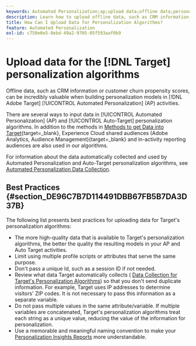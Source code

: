```yaml
---
keywords: Automated Personalization;ap;upload data;offline data;personalization algorithm;auto target;auto-target;best practices
description: Learn how to upload offline data, such as CRM information, when building personalization models in Adobe [!DNL Target] Automated Personalization (AP) activities.
title: How Can I Upload Data for Personalization Algorithms?
feature: Automated Personalization
exl-id: c750e0e5-8ebd-49a2-9705-05f593aaf0b9
---
```

# Upload data for the [!DNL Target] personalization algorithms

Offline data, such as CRM information or customer churn propensity scores, can be incredibly valuable when building personalization models in [!DNL Adobe Target] [!UICONTROL Automated Personalization] (AP) activities.

 There are several ways to input data in [!UICONTROL Automated Personalization] (AP) and [!UICONTROL Auto-Target] personalization algorithms. In addition to the methods in [Methods to get Data into Target](https://experienceleague.corp.adobe.com/docs/target-dev/developer/implementation/methods/methods-to-get-data-into-target.html){target=_blank}, Experience Cloud shared audiences (Adobe Analytics, Audience Management){target=_blank} and in-activity reporting audiences are also used in our algorithms.

For information about the data automatically collected and used by Automated Personalization and Auto-Target personalization algorithms, see [Automated Personalization Data Collection](/help/main/c-activities/t-automated-personalization/ap-data.md).

## Best Practices {#section_DE96C7B7D114491DBB67FB5B7DA3D37B}

The following list presents best practices for uploading data for Target's personalization algorithms:

* The more high-quality data that is available to Target's personalization algorithms, the better the quality the resulting models in your AP and Auto Target activities. 
* Limit using multiple profile scripts or attributes that serve the same purpose. 
* Don't pass a unique Id, such as a session ID if not needed. 
* Review what data Target automatically collects ( [Data Collection for Target's Personalization Algorithms](/help/main/c-activities/t-automated-personalization/ap-data.md)) so that you don't send duplicate information. For example, Target uses IP addresses to determine visitors' ZIP codes. It is not necessary to pass this information as a separate variable. 
* Do not pass multiple values in the same attribute/variable. If multiple variables are concatenated, Target's personalization algorithms treat each string as a unique value, reducing the value of the information for personalization. 
* Use a memorable and meaningful naming convention to make your [Personalization Insights Reports](/help/main/c-reports/c-personalization-insights-reports/personalization-insights-reports.md#concept_A897070E1EDC403EB84CFB7A6ECAD767) more understandable.
